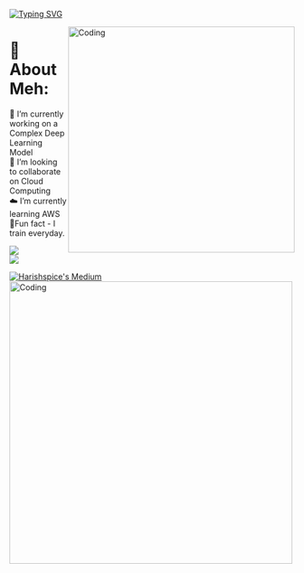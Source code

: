 
[![Typing SVG](https://readme-typing-svg.herokuapp.com?font=Tektur&size=40&duration=2000&pause=1000&color=D019F7&background=FF358100&center=true&vCenter=true&width=435&lines=Hey+You!+I'm+Harish!!!;Welcome+to+my+github+;Contribute+some)](https://git.io/typing-svg)


<img align="right" alt="Coding" width="400" src="https://miro.medium.com/max/680/0*7Q3yvSIv_t0ioJ-Z.gif"/>

#  🦾 About Meh:
🔭 I’m currently working on a Complex Deep Learning Model<br>👯 I’m looking to collaborate on Cloud Computing<br>☁️ I’m currently learning AWS<br> 🥊Fun fact - I train everyday.

![](https://github-readme-streak-stats.herokuapp.com/?user=Harishspice&theme=gotham&hide_border=false)<br/> ![](https://quotes-github-readme.vercel.app/api?type=horizontal&theme=radical)

[![Harishspice's Medium](https://github-readme-medium.vercel.app/?username=harishr.shankar&limit=2&bg=black&text=green&font=Lugrasimo)](https://medium.com/@harishr.shankar)
<img align="middle" alt="Coding" width="500" src="https://github.com/Harishspice/Harishspice/assets/117935868/c843a7de-4b13-46b7-9d85-cfe93b177d70"/>
